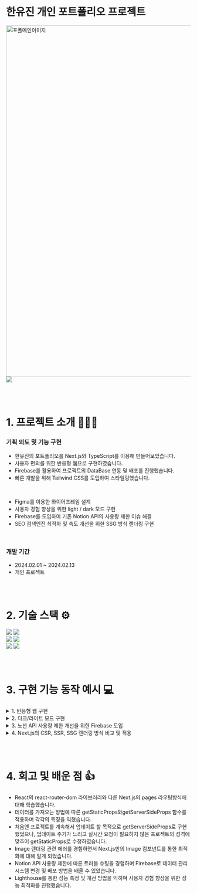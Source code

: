 # 한유진 개인 포트폴리오 프로젝트

<img width="958" alt="포폴메인이미지" src="https://github.com/cc-yujin/yujin-portfolio/assets/111138337/6bdd9d2e-3125-4508-a2fc-29630cae271c">

<a href="https://portfolio-93a45.firebaseapp.com/">
  <img src="https://img.shields.io/badge/배포사이트 이동-0e76ff?style=for-the-badge&logo=netlify&logoColor=white" />
</a>

<br /><br />

# 1. 프로젝트 소개 💁🏻‍♀️
### 기획 의도 및 기능 구현

- 한유진의 포트폴리오를 Next.js와 TypeScript를 이용해 만들어보았습니다.
- 사용자 편의를 위한 반응형 웹으로 구현하였습니다.
- Firebase를 활용하여 프로젝트의 DataBase 연동 및 배포를 진행했습니다.
- 빠른 개발을 위해 Tailwind CSS를 도입하여 스타일링했습니다.
  
<br />

- Figma를 이용한 와이어프레임 설계
- 사용자 경험 향상을 위한 light / dark 모드 구현
- Firebase를 도입하여 기존 Notion API의 사용량 제한 이슈 해결
- SEO 검색엔진 최적화 및 속도 개선을 위한 SSG 방식 렌더링 구현

<br />

### 개발 기간

- 2024.02.01 ~ 2024.02.13
- 개인 프로젝트

<br /><br />

# 2. 기술 스택 ⚙️
<img src="https://img.shields.io/badge/next.js-000000?style=for-the-badge&logo=next.js&logoColor=white"> <img src="https://img.shields.io/badge/typescript-3178C6?style=for-the-badge&logo=typescript&logoColor=white">
<br><img src="https://img.shields.io/badge/firebase-FFCA28?style=for-the-badge&logo=firebase&logoColor=black"> <img src="https://img.shields.io/badge/tailwindcss-38B2AC?style=for-the-badge&logo=tailwindcss&logoColor=white">
<br><img src="https://img.shields.io/badge/html5-E34F26?style=for-the-badge&logo=html5&logoColor=white"> <img src="https://img.shields.io/badge/css3-1572B6?style=for-the-badge&logo=css3&logoColor=white">


<br><br>

# 3. 구현 기능 동작 예시 💻

<details>
<summary>1. 반응형 웹 구현</summary>

![반응형](https://github.com/cc-yujin/yujin-portfolio/assets/111138337/503e6c41-9d1f-4101-91c9-6259240416b6)

- PC, Tablet, Mobile 등 다양한 화면에서 볼 수 있도록 반응형 웹으로 구현
- Tailwind CSS의 정의된 미디어 쿼리를 활용하여 각 뷰포트에 따른 스타일 적용
<br>
</details>
<details>
<summary>2. 다크/라이트 모드 구현</summary>

![다크모드](https://github.com/cc-yujin/yujin-portfolio/assets/111138337/10ae0bc8-db48-4c00-8b2e-a0b65684d78a)

- 다크/라이트 모드 토글 버튼 클릭 시 페이지의 테마가 전환되도록 구현
- ThemeProvide를 App 컴포넌트에 적용하여 모든 페이지와 컴포넌트에서 사용 가능
<br>
</details>
<details>
<summary>3. 노션 API 사용량 제한 개선을 위한 Firebase 도입</summary>
  
<img width="1019" alt="데이터베이스" src="https://github.com/cc-yujin/yujin-portfolio/assets/111138337/7ece1f39-a8a7-4914-ae8a-20b3321dc735">

![firebase도입](https://github.com/cc-yujin/yujin-portfolio/assets/111138337/71b8360b-40ec-4053-9e3e-e012d49a0bcc)

- Notion Database API를 사용하는 과정에서 이미지 로딩 문제 발생
- Notion API의 요청 한도 초과와 이미지 서버의 이슈로 판단하여 데이터베이스 관리 시스템을 Notion에서 Firebase로 전환
- 프로젝트 성격에 따라 getStaticProps 함수로 구현 (SSG)

<br>
</details>
<details>
<summary>4. Next.js의 CSR, SSR, SSG 렌더링 방식 비교 및 적용</summary>
  
![포트폴리오성능비교](https://github.com/cc-yujin/yujin-portfolio/assets/111138337/0ff50e0d-a64d-44f3-bfd0-814ec05bd5c1)

- 렌더링 방식의 성능 비교를 위해 개발자 도구 내 Performance를 활용하여 페이지 로딩 속도 측정
- 포트폴리오 사이트의 특성(데이터 변동 없음)과 SEO 검색 엔진 최적화, 빠른 응답 속도를 위해 최적의 렌더링 방식인 SSG 채택
- SSG 렌더링 방식 채택 후 Lighthouse 점수와 개선 가이드를 참고하여 성능 최적화 진행

<br>
</details>

<br /><br />

# 4. 회고 및 배운 점 👍
- React의 react-router-dom 라이브러리와 다른 Next.js의 pages 라우팅방식에 대해 학습했습니다.
- 데이터를 가져오는 방법에 따른 getStaticProps와getServerSideProps 함수를 적용하며 각각의 특징을 익혔습니다.
- 처음엔 프로젝트를 계속해서 업데이트 할 목적으로 getServerSideProps로 구현했었으나, 업데이트 주기가 느리고 실시간 요청이 필요하지 않은 프로젝트의 성격에 맞추어 getStaticProps로 수정하였습니다.
- Image 렌더링 관련 에러를 경험하면서 Next.js만의 Image 컴포넌트를 통한 최적화에 대해 알게 되었습니다.
- Notion API 사용량 제한에 따른 트러블 슈팅을 경험하며 Firebase로 데이터 관리 시스템 변경 및 배포 방법을 배울 수 있었습니다.
- Lighthouse를 통한 성능 측정 및 개선 방법을 익히며 사용자 경험 향상을 위한 성능 최적화를 진행했습니다.

